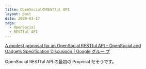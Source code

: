 ```yaml
---
title: OpenSocialのRESTful API
layout: post
date: 2008-03-17
tags:
  - OpenSocial
  - RESTful API
---
```


[A modest proposal for an OpenSocial RESTful API - OpenSocial and Gadgets
Specification Discussion | Google グルー
プ](https://groups.google.com/group/opensocial-and-gadgets-spec/browse_thread/thread/f5a0cf3707709ffa)

OpenSocial RESTful API の最初の Proposal だそうです。
